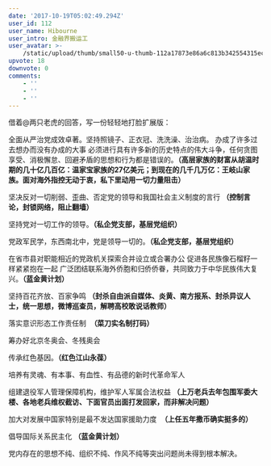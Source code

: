 ```yaml
---
date: '2017-10-19T05:02:49.294Z'
user_id: 112
user_name: Hibourne
user_intro: 金融界搬运工
user_avatar: >-
    /static/upload/thumb/small50-u-thumb-112a17873e86a6c813b342554315eca57659333cfdb.png
upvote: 18
downvote: 0
comments:
    - ''
    - ''
    - ''
---
```


借着@两只老虎的回答，写一份轻轻地打脸扩展版：

  

全面从严治党成效卓著。坚持照镜子、正衣冠、洗洗澡、治治病。 办成了许多过去想办而没有办成的大事 必须进行具有许多新的历史特点的伟大斗争，任何贪图享受、消极懈怠、回避矛盾的思想和行为都是错误的。**（高层家族的财富从胡温时期的几十亿几百亿：温家宝家族的27亿美元；到现在的几千几万亿：王岐山家族。面对海外指控无动于衷，私下里动用一切力量阻击）**

坚决反对一切削弱、歪曲、否定党的领导和我国社会主义制度的言行 **（控制言论，封锁网络，阻止翻墙）**

坚持党对一切工作的领导。**（私企党支部，基层党组织）**  

党政军民学，东西南北中，党是领导一切的。**（私企党支部，基层党组织）**

在省市县对职能相近的党政机关探索合并设立或合署办公 促进各民族像石榴籽一样紧紧抱在一起 广泛团结联系海外侨胞和归侨侨眷，共同致力于中华民族伟大复兴。**（蓝金黄计划）**

坚持百花齐放、百家争鸣 **（封杀自由派自媒体、炎黄、南方报系、封杀异议人士，统一思想，微博巡查员，解聘高校敢说话教师）**

落实意识形态工作责任制  **（菜刀实名制打码）**

筹办好北京冬奥会、冬残奥会  

传承红色基因。**（红色江山永葆）**

培养有灵魂、有本事、有血性、有品德的新时代革命军人  

组建退役军人管理保障机构，维护军人军属合法权益 **（上万老兵去年包围军委大楼、各地老兵维权截访、下面官员出面打发回家，而非解决问题）**

加大对发展中国家特别是最不发达国家援助力度  **（上任五年撒币确实挺多的）**

倡导国际关系民主化 **（蓝金黄计划）**

党内存在的思想不纯、组织不纯、作风不纯等突出问题尚未得到根本解决。
